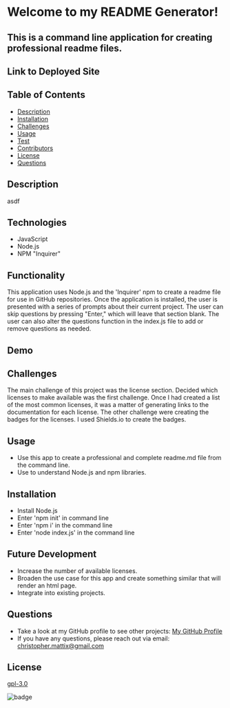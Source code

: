 

# Welcome to my README Generator!
## This is a command line application for creating professional readme files.
 
## Link to Deployed Site


## Table of Contents
  * [Description](#description)
  * [Installation](#installation)
  * [Challenges](#challenges)
  * [Usage](#usage)
  * [Test](#test)
  * [Contributors](#contributors)
  * [License](#license)
  * [Questions](#questions)

## Description
asdf
 
## Technologies
* JavaScript
* Node.js
* NPM "Inquirer"

## Functionality

This application uses Node.js and the 'Inquirer' npm to create a readme file for use in GitHub repositories. Once the application is installed, the user is presented with a series of prompts about their current project. The user can skip questions by pressing "Enter," which will leave that section blank. The user can also alter the questions function in the index.js file to add or remove questions as needed.

## Demo


## Challenges

The main challenge of this project was the license section. Decided which licenses to make available was the first challenge. Once I had created a list of the most common licenses, it was a matter of generating links to the documentation for each license. The other challenge were creating the badges for the licenses. I used Shields.io to create the badges.

## Usage
* Use this app to create a professional and complete readme.md file from the command line.
* Use to understand Node.js and npm libraries.

## Installation
* Install Node.js
* Enter 'npm init' in command line
* Enter 'npm i' in the command line
* Enter 'node index.js' in the command line

## Future Development
* Increase the number of available licenses.
* Broaden the use case for this app and create something similar that will render an html page.
* Integrate into existing projects.

## Questions
* Take a look at my GitHub profile to see other projects: 
[My GitHub Profile](https://github.com/BeardoMattix)
* If you have any questions, please reach out via email: christopher.mattix@gmail.com

## License
[gpl-3.0](https://opensource.org/licenses/gpl-3.0)

![badge](https://img.shields.io/static/v1?label=License&message=gpl-3.0&color=success)

